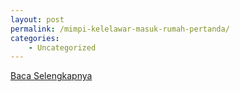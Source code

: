```yaml
---
layout: post
permalink: /mimpi-kelelawar-masuk-rumah-pertanda/
categories:
    - Uncategorized
---
```


[Baca Selengkapnya](/06)